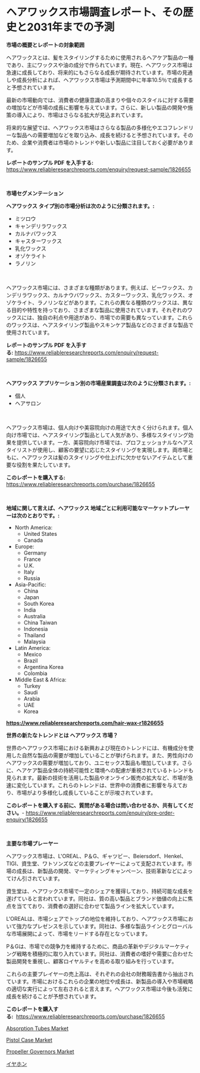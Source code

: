<p><h1>ヘアワックス市場調査レポート、その歴史と2031年までの予測</h1></p><p><strong>市場の概要とレポートの対象範囲</strong></p>
<p><p>ヘアワックスとは、髪をスタイリングするために使用されるヘアケア製品の一種であり、主にワックスや油の成分で作られています。現在、ヘアワックス市場は急速に成長しており、将来的にもさらなる成長が期待されています。市場の見通しや成長分析によれば、ヘアワックス市場は予測期間中に年率10.5％で成長すると予想されています。</p><p>最新の市場動向では、消費者の健康意識の高まりや個々のスタイルに対する需要の増加などが市場の成長に影響を与えています。さらに、新しい製品の開発や施策の導入により、市場はさらなる拡大が見込まれています。</p><p>将来的な展望では、ヘアワックス市場はさらなる製品の多様化やエコフレンドリーな製品への需要増加などを取り込み、成長を続けると予想されています。そのため、企業や消費者は市場のトレンドや新しい製品に注目しておく必要があります。</p></p>
<p><strong>レポートのサンプル PDF を入手する:</strong> <a href="https://www.reliableresearchreports.com/enquiry/request-sample/1826655">https://www.reliableresearchreports.com/enquiry/request-sample/1826655</a></p>
<p>&nbsp;</p>
<p><strong>市場セグメンテーション</strong></p>
<p><strong>ヘアワックス タイプ別の市場分析は次のように分類されます。:</strong></p>
<p><ul><li>ミツロウ</li><li>キャンデリラワックス</li><li>カルナバワックス</li><li>キャスターワックス</li><li>乳化ワックス</li><li>オゾケライト</li><li>ラノリン</li></ul></p>
<p>&nbsp;</p>
<p><p>ヘアワックス市場には、さまざまな種類があります。例えば、ビーワックス、カンデリラワックス、カルナウバワックス、カスターワックス、乳化ワックス、オゾケライト、ラノリンなどがあります。これらの異なる種類のワックスは、異なる目的や特性を持っており、さまざまな製品に使用されています。それぞれのワックスには、独自の利点や用途があり、市場での需要も異なっています。これらのワックスは、ヘアスタイリング製品やスキンケア製品などのさまざまな製品で使用されています。</p></p>
<p><strong>レポートのサンプル PDF を入手する:</strong>&nbsp;<a href="https://www.reliableresearchreports.com/enquiry/request-sample/1826655">https://www.reliableresearchreports.com/enquiry/request-sample/1826655</a></p>
<p>&nbsp;</p>
<p><strong> ヘアワックス アプリケーション別の市場産業調査は次のように分類されます。:</strong></p>
<p><ul><li>個人</li><li>ヘアサロン</li></ul></p>
<p>&nbsp;</p>
<p><p>ヘアワックス市場は、個人向けや美容院向けの用途で大きく分けられます。個人向け市場では、ヘアスタイリング製品として人気があり、多様なスタイリング効果を提供しています。一方、美容院向け市場では、プロフェッショナルなヘアスタイリストが使用し、顧客の要望に応じたスタイリングを実現します。両市場ともに、ヘアワックスは髪のスタイリングや仕上げに欠かせないアイテムとして重要な役割を果たしています。</p></p>
<p><strong>このレポートを購入する:</strong>&nbsp; <a href="https://www.reliableresearchreports.com/purchase/1826655">https://www.reliableresearchreports.com/purchase/1826655</a></p>
<p>&nbsp;</p>
<p><strong>地域に関して言えば、ヘアワックス 地域ごとに利用可能なマーケットプレーヤーは次のとおりです。:</strong></p>
<p><ul>
    <li>
        North America:
        <ul>
            <li>United States</li>
            <li>Canada</li>
        </ul>
    </li>
    <li>
        Europe:
        <ul>
            <li>Germany</li>
            <li>France</li>
            <li>U.K.</li>
            <li>Italy</li>
            <li>Russia</li>
        </ul>
    </li>
    <li>
        Asia-Pacific:
        <ul>
            <li>China</li>
            <li>Japan</li>
            <li>South Korea</li>
            <li>India</li>
            <li>Australia</li>
            <li>China Taiwan</li>
            <li>Indonesia</li>
            <li>Thailand</li>
            <li>Malaysia</li>
        </ul>
    </li>
    <li>
        Latin America:
        <ul>
            <li>Mexico</li>
            <li>Brazil</li>
            <li>Argentina Korea</li>
            <li>Colombia</li>
        </ul>
    </li>
    <li>
        Middle East & Africa:
        <ul>
            <li>Turkey</li>
            <li>Saudi</li>
            <li>Arabia</li>
            <li>UAE</li>
            <li>Korea</li>
        </ul>
    </li>
    </ul></p>
<p><strong><a href="https://www.reliableresearchreports.com/hair-wax-r1826655">https://www.reliableresearchreports.com/hair-wax-r1826655</a></strong>&nbsp;</p>
<p><strong>世界の新たなトレンドとは ヘアワックス 市場？</strong></p>
<p><p>世界のヘアワックス市場における新興および現在のトレンドには、有機成分を使用した自然な製品の需要が増加していることが挙げられます。また、男性向けのヘアワックスの需要が増加しており、ユニセックス製品も増加しています。さらに、ヘアケア製品全体の持続可能性と環境への配慮が重視されているトレンドも見られます。最新の技術を活用した製品やオンライン販売の拡大など、市場が急速に変化しています。これらのトレンドは、世界中の消費者に影響を与えており、市場がより多様化し成長していることが示唆されています。</p></p>
<p><strong>このレポートを購入する前に、質問がある場合は問い合わせるか、共有してください。</strong>- <a href="https://www.reliableresearchreports.com/enquiry/pre-order-enquiry/1826655">https://www.reliableresearchreports.com/enquiry/pre-order-enquiry/1826655</a></p>
<p>&nbsp;</p>
<p><strong>主要な市場プレーヤー</strong></p>
<p><p>ヘアワックス市場は、L'OREAL、P＆G、ギャツビー、Beiersdorf、Henkel、TIGI、資生堂、ワトソンズなどの主要プレイヤーによって支配されています。市場の成長は、新製品の開発、マーケティングキャンペーン、技術革新などによってけん引されています。</p><p>資生堂は、ヘアワックス市場で一定のシェアを獲得しており、持続可能な成長を遂げていると言われています。同社は、質の高い製品とブランド価値の向上に焦点を当てており、消費者の選好に合わせて製品ラインを拡大しています。</p><p>L'OREALは、市場シェアでトップの地位を維持しており、ヘアワックス市場において強力なプレゼンスを示しています。同社は、多様な製品ラインとグローバルな市場展開によって、市場をリードする存在となっています。</p><p>P＆Gは、市場での競争力を維持するために、商品の革新やデジタルマーケティング戦略を積極的に取り入れています。同社は、消費者の嗜好や需要に合わせた製品開発を重視し、顧客ロイヤルティを高める取り組みを行っています。</p><p>これらの主要プレイヤーの売上高は、それぞれの会社の財務報告書から抽出されています。市場におけるこれらの企業の地位や成長は、新製品の導入や市場戦略の適切な実行によって左右されると言えます。ヘアワックス市場は今後も活発に成長を続けることが予想されています。</p></p>
<p><strong>このレポートを購入する:</strong>&nbsp;&nbsp;<a href="https://www.reliableresearchreports.com/purchase/1826655">https://www.reliableresearchreports.com/purchase/1826655</a></p>
<p><p><a href="https://www.linkedin.com/pulse/absorption-tubes-market-size-cagr-trends-2024-2030-koncepti-vuolf?trackingId=p3Dthvwmr8%2F%2BhusoYKHz5Q%3D%3D">Absorption Tubes Market</a></p><p><a href="https://www.linkedin.com/pulse/pistol-case-market-size-trends-complete-industry-overview-awrqe?trackingId=1hRthBt3Vg4wkrp2330qVw%3D%3D">Pistol Case Market</a></p><p><a href="https://github.com/biheemgalvinlouises6hokrh3h/Market-Research-Report-List-2/blob/main/propeller-governors-market.md">Propeller Governors Market</a></p><p><a href="https://github.com/zoetazuur/Market-Research-Report-List-1/blob/main/350808732199.md">イヤホン</a></p></p>